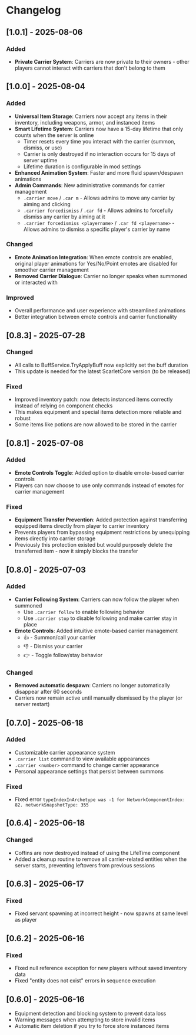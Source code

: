 # Changelog

## [1.0.1] - 2025-08-06

### Added
- **Private Carrier System**: Carriers are now private to their owners - other players cannot interact with carriers that don't belong to them

## [1.0.0] - 2025-08-04

### Added
- **Universal Item Storage**: Carriers now accept any items in their inventory, including weapons, armor, and instanced items
- **Smart Lifetime System**: Carriers now have a 15-day lifetime that only counts when the server is online
  - Timer resets every time you interact with the carrier (summon, dismiss, or use)
  - Carrier is only destroyed if no interaction occurs for 15 days of server uptime
  - Lifetime duration is configurable in mod settings
- **Enhanced Animation System**: Faster and more fluid spawn/despawn animations
- **Admin Commands**: New administrative commands for carrier management
  - `.carrier move` / `.car m` - Allows admins to move any carrier by aiming and clicking
  - `.carrier forcedismiss` / `.car fd` - Allows admins to forcefully dismiss any carrier by aiming at it
  - `.carrier forcedismiss <playername>` / `.car fd <playername>` - Allows admins to dismiss a specific player's carrier by name

### Changed
- **Emote Animation Integration**: When emote controls are enabled, original player animations for Yes/No/Point emotes are disabled for smoother carrier management
- **Removed Carrier Dialogue**: Carrier no longer speaks when summoned or interacted with

### Improved
- Overall performance and user experience with streamlined animations
- Better integration between emote controls and carrier functionality

## [0.8.3] - 2025-07-28

### Changed
- All calls to BuffService.TryApplyBuff now explicitly set the buff duration
- This update is needed for the latest ScarletCore version (to be released)

### Fixed
- Improved inventory patch: now detects instanced items correctly instead of relying on component checks
- This makes equipment and special items detection more reliable and robust
- Some items like potions are now allowed to be stored in the carrier

## [0.8.1] - 2025-07-08

### Added
- **Emote Controls Toggle**: Added option to disable emote-based carrier controls
- Players can now choose to use only commands instead of emotes for carrier management

### Fixed
- **Equipment Transfer Prevention**: Added protection against transferring equipped items directly from player to carrier inventory
- Prevents players from bypassing equipment restrictions by unequipping items directly into carrier storage
- Previously this protection existed but would purposely delete the transferred item - now it simply blocks the transfer

## [0.8.0] - 2025-07-03

### Added
- **Carrier Following System**: Carriers can now follow the player when summoned
  - Use `.carrier follow` to enable following behavior
  - Use `.carrier stop` to disable following and make carrier stay in place
- **Emote Controls**: Added intuitive emote-based carrier management
  - 👍 - Summon/call your carrier
  - 👎 - Dismiss your carrier
  - 👉 - Toggle follow/stay behavior

### Changed
- **Removed automatic despawn**: Carriers no longer automatically disappear after 60 seconds
- Carriers now remain active until manually dismissed by the player (or server restart)

## [0.7.0] - 2025-06-18

### Added
- Customizable carrier appearance system
- `.carrier list` command to view available appearances
- `.carrier <number>` command to change carrier appearance
- Personal appearance settings that persist between summons

### Fixed
- Fixed error `typeIndexInArchetype was -1 for NetworkComponentIndex: 82. networkSnapshotType: 355`

## [0.6.4] - 2025-06-18

### Changed
- Coffins are now destroyed instead of using the LifeTime component
- Added a cleanup routine to remove all carrier-related entities when the server starts, preventing leftovers from previous sessions

## [0.6.3] - 2025-06-17

### Fixed
- Fixed servant spawning at incorrect height - now spawns at same level as player

## [0.6.2] - 2025-06-16

### Fixed
- Fixed null reference exception for new players without saved inventory data
- Fixed "entity does not exist" errors in sequence execution

## [0.6.0] - 2025-06-16

- Equipment detection and blocking system to prevent data loss
- Warning messages when attempting to store invalid items
- Automatic item deletion if you try to force store instanced items
